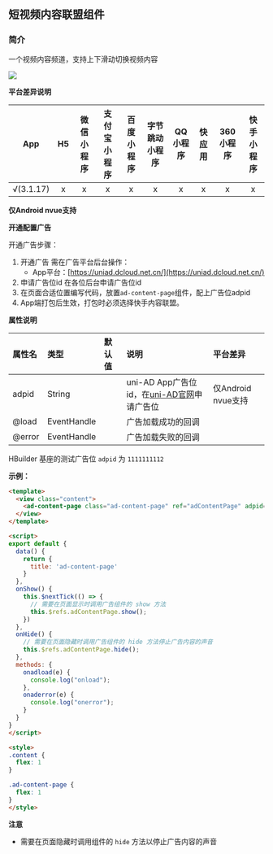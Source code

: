 ## 短视频内容联盟组件

### 简介

⼀个视频内容频道，支持上下滑动切换视频内容

![](https://vkceyugu.cdn.bspapp.com/VKCEYUGU-a90b5f95-90ba-4d30-a6a7-cd4d057327db/9146fb82-0d0e-4210-804c-93e292f4273e.png)

**平台差异说明**

|App|H5|微信小程序|支付宝小程序|百度小程序|字节跳动小程序|QQ小程序|快应用|360小程序|快手小程序|
|:-:|:-:|:-:|:-:|:-:|:-:|:-:|:-:|:-:|:-:|
|√(3.1.17)|x|x|x|x|x|x|x|x|x|


**仅Android nvue支持**


**开通配置广告**

开通广告步骤：
1. 开通广告
需在广告平台后台操作：
    * App平台：[https://uniad.dcloud.net.cn/](https://uniad.dcloud.net.cn/)
2. 申请广告位id
在各位后台申请广告位id
3. 在页面合适位置编写代码，放置`ad-content-page`组件，配上广告位adpid
4. App端打包后生效，打包时必须选择快手内容联盟。

**属性说明**

|属性名|类型|默认值|说明|平台差异|
|:-|:-|:-|:-|:-|
|adpid|String||uni-AD App广告位id，在[uni-AD官网](https://uniad.dcloud.net.cn/)申请广告位|仅Android nvue支持|
|@load|EventHandle||广告加载成功的回调||
|@error|EventHandle||广告加载失败的回调||


HBuilder 基座的测试广告位 `adpid` 为 `1111111112`


**示例：**

```html
<template>
  <view class="content">
    <ad-content-page class="ad-content-page" ref="adContentPage" adpid="1111111112" @load="onadload" @error="onaderror"></ad-content-page>
  </view>
</template>

<script>
export default {
  data() {
    return {
      title: 'ad-content-page'
    }
  },
  onShow() {
    this.$nextTick(() => {
      // 需要在页面显示时调用广告组件的 show 方法
      this.$refs.adContentPage.show();
    })
  },
  onHide() {
    // 需要在页面隐藏时调用广告组件的 hide 方法停止广告内容的声音
    this.$refs.adContentPage.hide();
  },
  methods: {
    onadload(e) {
      console.log("onload");
    },
    onaderror(e) {
      console.log("onerror");
    }
  }
}
</script>

<style>
.content {
  flex: 1
}

.ad-content-page {
  flex: 1
}
</style>
```

**注意**
- 需要在页面隐藏时调用组件的 `hide` 方法以停止广告内容的声音
